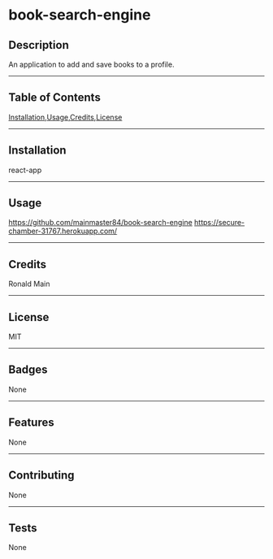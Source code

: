 # book-search-engine

## Description
  An application to add and save books to a profile.
  ***
  ## Table of Contents
  [Installation](#installation),[Usage](#usage),[Credits](#credits),[License](#license)
  ***
  ## Installation
  react-app
  ***
  ## Usage
  https://github.com/mainmaster84/book-search-engine
  https://secure-chamber-31767.herokuapp.com/
  ***
  ## Credits
  Ronald Main
  ***
  ## License
  MIT
  ***
  ## Badges
  None
  ***
  ## Features
  None
  ***
  ## Contributing
  None
  ***
  ## Tests
  None